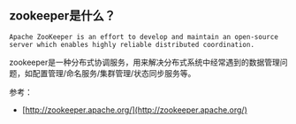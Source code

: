 ## zookeeper是什么？
`Apache ZooKeeper is an effort to develop and maintain an open-source server which enables highly reliable distributed coordination.`

zookeeper是一种分布式协调服务，用来解决分布式系统中经常遇到的数据管理问题，如配置管理/命名服务/集群管理/状态同步服务等。

参考：
- [http://zookeeper.apache.org/](http://zookeeper.apache.org/)
